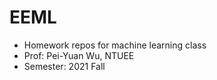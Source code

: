 # EEML
- Homework repos for machine learning class
- Prof: Pei-Yuan Wu, NTUEE
- Semester: 2021 Fall
